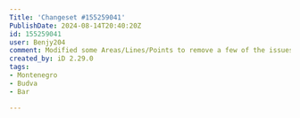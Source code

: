 ```yaml
---
Title: 'Changeset #155259041'
PublishDate: 2024-08-14T20:40:20Z
id: 155259041
user: Benjy204
comment: Modified some Areas/Lines/Points to remove a few of the issues.
created_by: iD 2.29.0
tags:
- Montenegro
- Budva
- Bar

---
```

